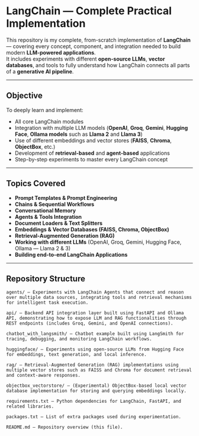 # LangChain — Complete Practical Implementation

This repository is my complete, from-scratch implementation of **LangChain** — covering every concept, component, and integration needed to build modern **LLM-powered applications**.  
It includes experiments with different **open-source LLMs**, **vector databases**, and tools to fully understand how LangChain connects all parts of a **generative AI pipeline**.

---

##  Objective

To deeply learn and implement:

- All core LangChain modules  
- Integration with multiple LLM models (**OpenAI**, **Groq**, **Gemini**, **Hugging Face**, **Ollama models** such as **Llama 2** and **Llama 3**)  
- Use of different embeddings and vector stores (**FAISS**, **Chroma**, **ObjectBox**, etc.)  
- Development of **retrieval-based** and **agent-based** applications  
- Step-by-step experiments to master every LangChain concept  

---

##  Topics Covered

- **Prompt Templates & Prompt Engineering**  
- **Chains & Sequential Workflows**  
- **Conversational Memory**  
- **Agents & Tools Integration**  
- **Document Loaders & Text Splitters**  
- **Embeddings & Vector Databases (FAISS, Chroma, ObjectBox)**  
- **Retrieval-Augmented Generation (RAG)**  
- **Working with different LLMs** (OpenAI, Groq, Gemini, Hugging Face, Ollama — Llama 2 & 3)  
- **Building end-to-end LangChain Applications**

---

##  Repository Structure

```
agents/ — Experiments with LangChain Agents that connect and reason over multiple data sources, integrating tools and retrieval mechanisms for intelligent task execution.

api/ — Backend API integration layer built using FastAPI and Ollama API, demonstrating how to expose LLM and RAG functionalities through REST endpoints (includes Groq, Gemini, and OpenAI connections).

chatbot_with_langsmith/ — Chatbot example built using LangSmith for tracing, debugging, and monitoring LangChain workflows.

huggingface/ — Experiments using open-source LLMs from Hugging Face for embeddings, text generation, and local inference.

rag/ — Retrieval-Augmented Generation (RAG) implementations using multiple vector stores such as FAISS and Chroma for document retrieval and context-aware responses.

objectbox_vectorstore/ — (Experimental) ObjectBox-based local vector database implementation for storing and querying embeddings locally.

requirements.txt — Python dependencies for LangChain, FastAPI, and related libraries.

packages.txt — List of extra packages used during experimentation.

README.md — Repository overview (this file).
```

